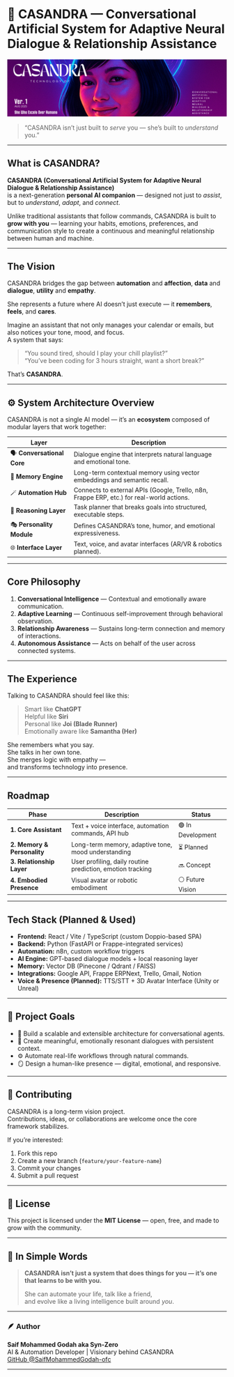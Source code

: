 # 🌌 CASANDRA — Conversational Artificial System for Adaptive Neural Dialogue & Relationship Assistance
![CASANDRA Banner](images/AI.png)
> “CASANDRA isn’t just built to *serve* you — she’s built to *understand* you.”

---

## What is CASANDRA?

**CASANDRA (Conversational Artificial System for Adaptive Neural Dialogue & Relationship Assistance)**  
is a next-generation **personal AI companion** — designed not just to *assist*, but to *understand*, *adapt*, and *connect*.

Unlike traditional assistants that follow commands, CASANDRA is built to **grow with you** — learning your habits, emotions, preferences, and communication style to create a continuous and meaningful relationship between human and machine.

---

## The Vision

CASANDRA bridges the gap between **automation** and **affection**, **data** and **dialogue**, **utility** and **empathy**.

She represents a future where AI doesn’t just execute — it **remembers**, **feels**, and **cares**.

Imagine an assistant that not only manages your calendar or emails, but also notices your tone, mood, and focus.  
A system that says:  
> “You sound tired, should I play your chill playlist?”  
> “You’ve been coding for 3 hours straight, want a short break?”

That’s **CASANDRA**.

---

## ⚙️ System Architecture Overview

CASANDRA is not a single AI model — it’s an **ecosystem** composed of modular layers that work together:

| Layer | Description |
|-------|--------------|
| 🗣️ **Conversational Core** | Dialogue engine that interprets natural language and emotional tone. |
| 💾 **Memory Engine** | Long-term contextual memory using vector embeddings and semantic recall. |
| 🪄 **Automation Hub** | Connects to external APIs (Google, Trello, n8n, Frappe ERP, etc.) for real-world actions. |
| 🧩 **Reasoning Layer** | Task planner that breaks goals into structured, executable steps. |
| 🎭 **Personality Module** | Defines CASANDRA’s tone, humor, and emotional expressiveness. |
| 🌐 **Interface Layer** | Text, voice, and avatar interfaces (AR/VR & robotics planned). |

---

## Core Philosophy

1. **Conversational Intelligence** — Contextual and emotionally aware communication.  
2. **Adaptive Learning** — Continuous self-improvement through behavioral observation.  
3. **Relationship Awareness** — Sustains long-term connection and memory of interactions.  
4. **Autonomous Assistance** — Acts on behalf of the user across connected systems.  

---

## The Experience

Talking to CASANDRA should feel like this:

> Smart like **ChatGPT**  
> Helpful like **Siri**  
> Personal like **Joi (Blade Runner)**  
> Emotionally aware like **Samantha (Her)**  

She remembers what you say.  
She talks in her own tone.  
She merges logic with empathy —  
and transforms technology into presence.

---

## Roadmap

| Phase | Description | Status |
|--------|--------------|---------|
| **1. Core Assistant** | Text + voice interface, automation commands, API hub | 🟢 In Development |
| **2. Memory & Personality** | Long-term memory, adaptive tone, mood understanding | ⏳ Planned |
| **3. Relationship Layer** | User profiling, daily routine prediction, emotion tracking | 🔜 Concept |
| **4. Embodied Presence** | Visual avatar or robotic embodiment | ⚪ Future Vision |

---

## Tech Stack (Planned & Used)

- **Frontend:** React / Vite / TypeScript (custom Doppio-based SPA)
- **Backend:** Python (FastAPI or Frappe-integrated services)
- **Automation:** n8n, custom workflow triggers
- **AI Engine:** GPT-based dialogue models + local reasoning layer
- **Memory:** Vector DB (Pinecone / Qdrant / FAISS)
- **Integrations:** Google API, Frappe ERPNext, Trello, Gmail, Notion
- **Voice & Presence (Planned):** TTS/STT + 3D Avatar Interface (Unity or Unreal)

---

## 🧭 Project Goals

- 🧠 Build a scalable and extensible architecture for conversational agents.  
- 💬 Create meaningful, emotionally resonant dialogues with persistent context.  
- ⚙️ Automate real-life workflows through natural commands.  
- 🪞 Design a human-like presence — digital, emotional, and responsive.  

---

## 🤝 Contributing

CASANDRA is a long-term vision project.  
Contributions, ideas, or collaborations are welcome once the core framework stabilizes.

If you’re interested:
1. Fork this repo  
2. Create a new branch (`feature/your-feature-name`)  
3. Commit your changes  
4. Submit a pull request  

---

## 📜 License

This project is licensed under the **MIT License** — open, free, and made to grow with the community.

---

## 💬 In Simple Words

> **CASANDRA isn’t just a system that does things for you —
>  it’s one that learns to be with you.**  
>
> She can automate your life, talk like a friend,  
> and evolve like a living intelligence built around *you*.

---

### 🪶 Author

**Saif Mohammed Godah aka Syn-Zero**  
AI & Automation Developer | Visionary behind CASANDRA  
[GitHub @SaifMohammedGodah-ofc](https://github.com/SaifMohammedGodah-ofc)

---
